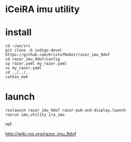 iCeiRA imu utility
============

install
============

	cd ~/ws/src
	git clone -b indigo-devel https://github.com/KristofRobot/razor_imu_9dof
	cd razor_imu_9dof/config
	cp razor.yaml my_razor.yaml
	vi my_razor.yaml
	cd ../../..
	catkin_mak

launch
============

	roslaunch razor_imu_9dof razor-pub-and-display.launch
	rosrun imu_utility ira_imu

ref:

http://wiki.ros.org/razor_imu_9dof